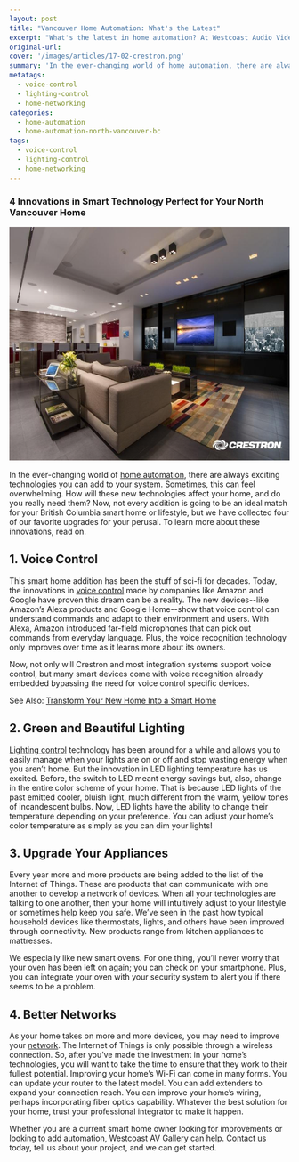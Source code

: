 ```yaml
---
layout: post
title: "Vancouver Home Automation: What's the Latest"
excerpt: "What's the latest in home automation? At Westcoast Audio Video Gallery in Vancouver, we share 4 new innovations in smart technology that are perfect for your North Vancouver home. Learn more."
original-url:
cover: '/images/articles/17-02-crestron.png'
summary: 'In the ever-changing world of home automation, there are always exciting technologies you can add to your system. Sometimes, this can feel overwhelming. How will these new technologies affect your home, and do you really need them?'
metatags:
  - voice-control
  - lighting-control
  - home-networking
categories:
  - home-automation
  - home-automation-north-vancouver-bc
tags:
  - voice-control
  - lighting-control
  - home-networking
---
```

<div class="post-body entry-content" id="post-body-4174872115541856377" itemprop="description articleBody">
  <div style="text-align: left;">
    <h3>4 Innovations in Smart Technology Perfect for Your North Vancouver Home</h3>
    <img alt="" width="630" height="420" src="/images/articles/17-02-crestron.png" />
    <p>In the ever-changing world of <a href="https://westcoastavgallery.ca/services/residential#homecontrol">home automation</a>, there are always exciting technologies you can add to your system. Sometimes, this can feel overwhelming. How will these new technologies affect your home, and do you really need them?  Now, not every addition is going to be an ideal match for your British Columbia smart home or lifestyle, but we have collected four of our favorite upgrades for your perusal. To learn more about these innovations, read on.</p>
    <h2>1. Voice Control</h2>
    <p>This smart home addition has been the stuff of sci-fi for decades. Today, the innovations in <a href="https://westcoastavgallery.ca/services/residential#homecontrol">voice control</a> made by companies like Amazon and Google have proven this dream can be a reality. The new devices--like Amazon’s Alexa products and Google Home--show that voice control can understand commands and adapt to their environment and users. With Alexa, Amazon introduced far-field microphones that can pick out commands from everyday language. Plus, the voice recognition technology only improves over time as it learns more about its owners.</p>
    <p>Now, not only will Crestron and most integration systems support voice control, but many smart devices come with voice recognition already embedded bypassing the need for voice control specific devices. </p>
    <p>See Also: <a href="https://westcoastavgallery.ca/transform-your-new-house-into-a-smart-home-with-control4/">Transform Your New Home Into a Smart Home</a></p>
    <h2>2. Green and Beautiful Lighting</h2>
    <p><a href="https://westcoastavgallery.ca/services/residential">Lighting control</a> technology has been around for a while and allows you to easily manage when your lights are on or off and stop wasting energy when you aren’t home. But the innovation in LED lighting temperature has us excited. Before, the switch to LED meant energy savings but, also, change in the entire color scheme of your home. That is because LED lights of the past emitted cooler, bluish light, much different from the warm, yellow tones of incandescent bulbs. Now, LED lights have the ability to change their temperature depending on your preference. You can adjust your home’s color temperature as simply as you can dim your lights!</p>
    <h2>3. Upgrade Your Appliances</h2>
    <p>Every year more and more products are being added to the list of the Internet of Things. These are products that can communicate with one another to develop a network of devices. When all your technologies are talking to one another, then your home will intuitively adjust to your lifestyle or sometimes help keep you safe. We’ve seen in the past how typical household devices like thermostats, lights, and others have been improved through connectivity. New products range from kitchen appliances to mattresses. </p>
    <p>We especially like new smart ovens. For one thing, you’ll never worry that your oven has been left on again; you can check on your smartphone. Plus, you can integrate your oven with your security system to alert you if there seems to be a problem.</p>
    <h2>4. Better Networks </h2>
    <p>As your home takes on more and more devices, you may need to improve your <a href="https://westcoastavgallery.ca/services/residential#networking">network</a>. The Internet of Things is only possible through a wireless connection. So, after you’ve made the investment in your home’s technologies, you will want to take the time to ensure that they work to their fullest potential. Improving your home’s Wi-Fi can come in many forms. You can update your router to the latest model. You can add extenders to expand your connection reach. You can improve your home’s wiring, perhaps incorporating fiber optics capability. Whatever the best solution for your home, trust your professional integrator to make it happen.</p>
    <p>Whether you are a current smart home owner looking for improvements or looking to add automation, Westcoast AV Gallery can help. <a href="https://westcoastavgallery.ca/contact">Contact us</a> today, tell us about your project, and we can get started.</p>
</div>
</div>

